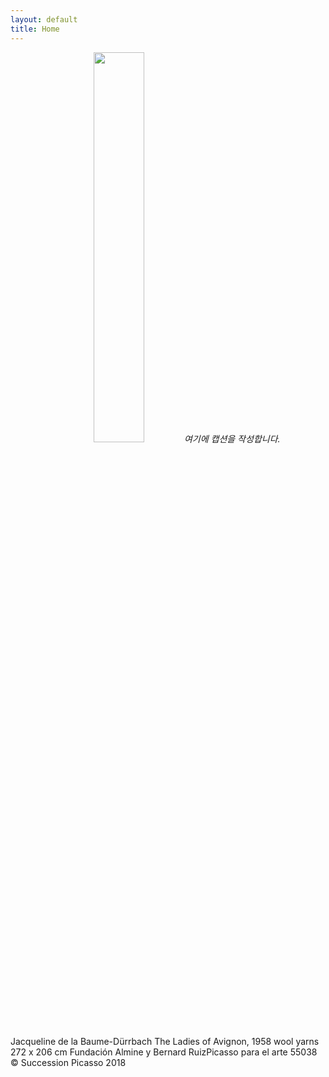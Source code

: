 ```yaml
---
layout: default
title: Home
---
```


<p align="center">
  <img src="https://user-images.githubusercontent.com/41255076/152647890-303abacd-e07f-4a32-a2d3-92908f6fd0f5.png" width="40%" height="40%">
  <em>여기에 캡션을 작성합니다.</em>
</p>
Jacqueline de la Baume-Dürrbach The Ladies of Avignon, 1958 wool yarns 272 x 206 cm Fundación Almine y Bernard RuizPicasso para el arte 55038 © Succession Picasso 2018
